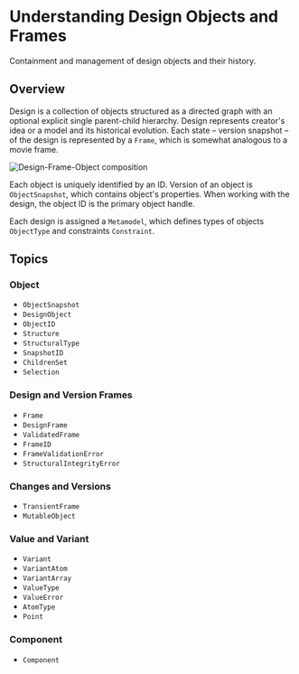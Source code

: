 # Understanding Design Objects and Frames

Containment and management of design objects and their history.

## Overview

Design is a collection of objects structured as a directed graph with an
optional explicit single parent-child hierarchy. Design represents creator's
idea or a model and its historical evolution. Each state – version snapshot –
of the design is represented by a ``Frame``, which is somewhat analogous
to a movie frame.

![Design-Frame-Object composition](design-frame-object)

Each object is uniquely identified by an ID. Version of an object is
``ObjectSnapshot``, which contains object's properties. When working with
the design, the object ID is the primary object handle.


Each design is assigned a ``Metamodel``, which defines types of objects
``ObjectType`` and constraints ``Constraint``.

## Topics

### Object

- ``ObjectSnapshot``
- ``DesignObject``
- ``ObjectID``
- ``Structure``
- ``StructuralType``
- ``SnapshotID``
- ``ChildrenSet``
- ``Selection``

### Design and Version Frames

- ``Frame``
- ``DesignFrame``
- ``ValidatedFrame``
- ``FrameID``
- ``FrameValidationError``
- ``StructuralIntegrityError``

### Changes and Versions

- ``TransientFrame``
- ``MutableObject``

### Value and Variant

- ``Variant``
- ``VariantAtom``
- ``VariantArray``
- ``ValueType``
- ``ValueError``
- ``AtomType``
- ``Point``


### Component

- ``Component``

